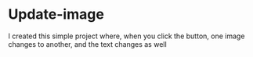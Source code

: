 # Update-image
I created this simple project where, when you click the button, one image changes to another, and the text changes as well
